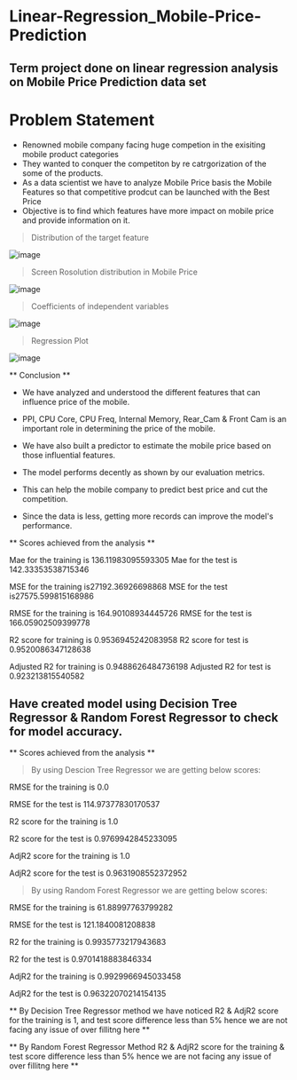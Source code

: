 # Linear-Regression_Mobile-Price-Prediction
## Term project done on linear regression analysis on Mobile Price Prediction data set

# Problem Statement

- Renowned mobile company facing huge competion in the exisiting mobile product categories
- They wanted to conquer the competiton by re catrgorization of the some of the products.
- As a data scientist we have to analyze Mobile Price basis the Mobile Features so that competitive prodcut can be launched with the Best Price
- Objective is to find which features have more impact on mobile price and provide information on it.

>Distribution of the target feature

![image](https://user-images.githubusercontent.com/106458239/216774422-19ff4932-0406-43d4-b3ab-5ff5f4189a33.png)

>Screen Rosolution distribution in Mobile Price

![image](https://user-images.githubusercontent.com/106458239/216774455-a7fd459a-0c39-44e4-bc99-8737421e194d.png)

>Coefficients of independent variables

![image](https://user-images.githubusercontent.com/106458239/216774471-ff16d2a5-0b5e-4972-ae8e-49cb9947cb69.png)

>Regression Plot

![image](https://user-images.githubusercontent.com/106458239/216774534-5bc46232-8159-41be-97dd-74377b1a9323.png)

** Conclusion **

- We have analyzed and understood the different features that can influence price of the mobile.

- PPI, CPU Core, CPU Freq, Internal Memory, Rear_Cam & Front Cam is an important role in determining the price of the mobile.

- We have also built a predictor to estimate the mobile price based on those influential features.

- The model performs decently as shown by our evaluation metrics.

- This can help the mobile company to predict best price and cut the competition.

- Since the data is less, getting more records can improve the model's performance.

** Scores achieved from the analysis **

Mae for the training is 136.11983095593305
Mae for the test is 142.33353538715346

MSE for the training is27192.36926698868
MSE for the test is27575.599815168986

RMSE for the training is 164.90108934445726
RMSE for the test is 166.05902509399778

R2 score for training is 0.9536945242083958
R2 score for test is 0.9520086347128638

Adjusted R2 for training is 0.9488626484736198
Adjusted R2 for test is 0.923213815540582

## Have created model using  Decision Tree Regressor  & Random Forest Regressor to check for model accuracy.

** Scores achieved from the analysis **

>By using Descion Tree Regressor we are getting below scores:


RMSE for the training is 0.0

RMSE for the test is 114.97377830170537

R2 score for the training is 1.0

R2 score for the test is 0.9769942845233095

AdjR2 score for the training is 1.0

AdjR2 score for the test is 0.9631908552372952


>By using Random Forest Regressor we are getting below scores:


RMSE for the training is 61.88997763799282

RMSE for the test is 121.1840081208838

R2 for the training is 0.9935773217943683

R2 for the test is 0.9701418883846334

AdjR2 for the training is 0.9929966945033458

AdjR2 for the test is 0.96322070214154135


** By Decision Tree Regressor method we have noticed R2 & AdjR2 score for the training is 1, and test score difference less than 5% hence we are not facing any issue of over fillitng here **

** By Random Forest Regressor Method R2 & AdjR2 score for the training & test score difference less than 5% hence we are not facing any issue of over fillitng here **
